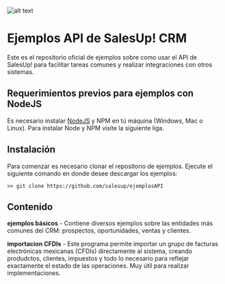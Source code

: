 
![alt text](https://s3-eu-west-1.amazonaws.com/cdn.supporthero.io/article/323/56a919b5-2be9-4cc6-adb9-c89b4693a74e.jpg "SalesUp! Logo")

# Ejemplos API de SalesUp! CRM

Este es el repositorio oficial de ejemplos sobre como usar el API de SalesUp! para facilitar tareas comunes y realizar integraciones con otros sistemas.

## Requerimientos previos para ejemplos con NodeJS

Es necesario instalar [NodeJS](https://nodejs.org/es/ "Sitio de NodeJS") y NPM en tú máquina (Windows, Mac o Linux). Para instalar Node y NPM visite la siguiente liga.

## Instalación

Para comenzar es necesario clonar el repositorio de ejemplos. Ejecute el siguiente comando en donde desee descargar los ejemplos:

```
>> git clone https://github.com/salesup/ejemplosAPI
```

## Contenido

**ejemplos básicos** - Contiene diversos ejemplos sobre las entidades más comunes del CRM: prospectos, oportunidades, ventas y clientes.

**importacion CFDIs** - Este programa permite importar un grupo de facturas electrónicas mexicanas (CFDIs)  directamente al sistema, creando produdctos, clientes, impuestos y todo lo necesario para reflejar exactamente el estado de las operaciones. Muy útil para realizar implementaciones.

